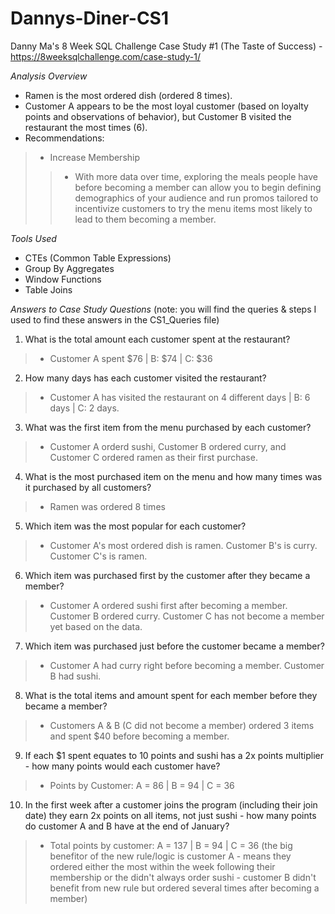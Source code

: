 # Dannys-Diner-CS1
Danny Ma's 8 Week SQL Challenge Case Study #1 (The Taste of Success) - https://8weeksqlchallenge.com/case-study-1/ 

*_Analysis Overview_*
* Ramen is the most ordered dish (ordered 8 times).
* Customer A appears to be the most loyal customer (based on loyalty points and observations of behavior), but Customer B visited the restaurant the most times (6).
* Recommendations:
>* Increase Membership 
>>* With more data over time, exploring the meals people have before becoming a member can allow you to begin defining demographics of your audience and run promos tailored to incentivize customers to try the menu items most likely to lead to them becoming a member.

*_Tools Used_*
* CTEs (Common Table Expressions)
* Group By Aggregates
* Window Functions
* Table Joins

*_Answers to Case Study Questions_* (note: you will find the queries & steps I used to find these answers in the CS1_Queries file)
1. What is the total amount each customer spent at the restaurant?
>* Customer A spent $76 | B: $74 | C: $36
2. How many days has each customer visited the restaurant?
>* Customer A has visited the restaurant on 4 different days | B: 6 days | C: 2 days.
3. What was the first item from the menu purchased by each customer?
>* Customer A orderd sushi, Customer B ordered curry, and Customer C ordered ramen as their first purchase.
4. What is the most purchased item on the menu and how many times was it purchased by all customers?
>* Ramen was ordered 8 times
5. Which item was the most popular for each customer?
>* Customer A's most ordered dish is ramen. Customer B's is curry. Customer C's is ramen.
6. Which item was purchased first by the customer after they became a member?
>* Customer A ordered sushi first after becoming a member. Customer B ordered curry. Customer C has not become a member yet based on the data.
7. Which item was purchased just before the customer became a member?
>* Customer A had curry right before becoming a member. Customer B had sushi.
8. What is the total items and amount spent for each member before they became a member?
>* Customers A & B (C did not become a member) ordered 3 items and spent $40 before becoming a member.
9. If each $1 spent equates to 10 points and sushi has a 2x points multiplier - how many points would each customer have?
>* Points by Customer: A = 86 | B = 94 | C = 36
10. In the first week after a customer joins the program (including their join date) they earn 2x points on all items, not just sushi - how many points do customer A and B have at the end of January?
>* Total points by customer: A = 137 | B = 94 | C = 36 (the big benefitor of the new rule/logic is customer A - means they ordered either the most within the week following their membership or the didn't always order sushi - customer B didn't benefit from new rule but ordered several times after becoming a member)



